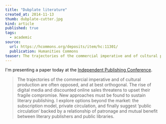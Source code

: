 ```yaml
---
title: "Dubplate literature"
created_at: 2014-11-13
thumb: dubplate-cutter.jpg
kind: article
published: true
tags: 
  - academic
source: 
  url: https://hcommons.org/deposits/item/hc:11301/
  publication: Humanities Commons
teaser: The trajectories of the commercial imperative and of cultural production are often opposed, and at best orthogonal. The rise of digital media and discounted online sales threatens to upset their fragile compromise. New approaches must be found to sustain literary publishing...
---
```


I'm presenting a paper today at the [Independent Publishing Conference](http://smallpressnetwork.com.au/independent-publishing-conference/2014conference/).

> The trajectories of the commercial imperative and of cultural production are often opposed, and at best orthogonal. The rise of digital media and discounted online sales threatens to upset their fragile compromise. New approaches must be found to sustain literary publishing. I explore options beyond the market: the subscription model, private circulation, and finally suggest ‘public circulation’ backed by a relationship of patronage and mutual benefit between literary publishers and public libraries.

